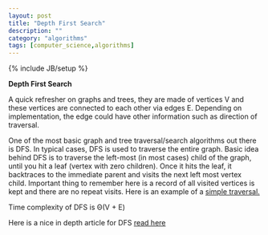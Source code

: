```yaml
---
layout: post
title: "Depth First Search"
description: ""
category: "algorithms"
tags: [computer_science,algorithms]
---
```

{% include JB/setup %}

**Depth First Search**

A quick refresher on graphs and trees, they are made of vertices V and these vertices are connected to each other via edges E. Depending on implementation, the edge could have other information such as direction of traversal.

One of the most basic graph and tree traversal/search algorithms out there is DFS.
In typical cases, DFS is used to traverse the entire graph. Basic idea behind DFS is to traverse the left-most (in most cases) child of the graph, until you hit a leaf (vertex with zero children). Once it hits the leaf, it backtraces to the immediate parent and visits the next left most vertex child. Important thing to remember here is a record of all visited vertices is kept and there are no repeat visits.
Here is an example of a [simple traversal.][1]

Time complexity of DFS is Θ(V + E)

Here is a nice in depth article for DFS [read here][2]


  [1]: http://en.wikipedia.org/wiki/Depth-first_search#Example
  [2]: http://www.personal.kent.edu/~rmuhamma/Algorithms/MyAlgorithms/GraphAlgor/depthSearch.htm